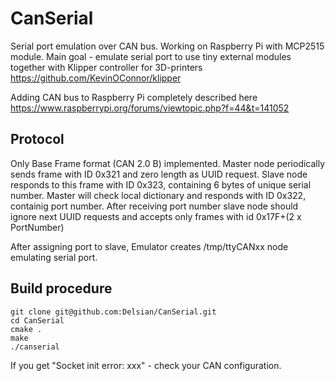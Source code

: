 # CanSerial

Serial port emulation over CAN bus.
Working on Raspberry Pi with MCP2515 module.
Main goal - emulate serial port to use tiny external modules together with
Klipper controller for 3D-printers https://github.com/KevinOConnor/klipper

Adding CAN bus to Raspberry Pi completely described here
https://www.raspberrypi.org/forums/viewtopic.php?f=44&t=141052

## Protocol

Only Base Frame format (CAN 2.0 B) implemented.
Master node periodically sends frame with ID 0x321 and zero length as UUID request.
Slave node responds to this frame with ID 0x323, containing 6 bytes of unique serial number.
Master will check local dictionary and responds with ID 0x322, containig port number.
After receiving port number slave node should ignore next UUID requests and accepts only 
frames with id 0x17F+(2 x PortNumber) 

After assigning port to slave, Emulator creates /tmp/ttyCANxx node emulating serial port.

## Build procedure

```
git clone git@github.com:Delsian/CanSerial.git
cd CanSerial
cmake .
make
./canserial
```


If you get "Socket init error: xxx" - check your CAN configuration.

